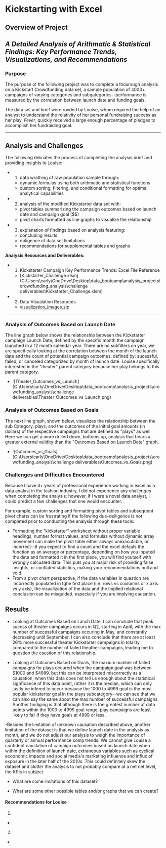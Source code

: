 # **Kickstarting with Excel**

## Overview of Project
*A Detailed Analysis of Arithmatic & Statistical Findings: Key Performance Trends, Visualizations, and Recommendations*
---
### Purpose
The purpose of the following project was to complete a thourough analysis on a Kickstart Crowdfunding data set, a sample population of 4000+ campaigns of varying categories and subgategories--performance is measured by the correlation between launch date and funding goals. 

The data set and brief were rovded by Louise, whom required the help of an analyst to understand the relativity of her personal fundraising success as her play, _Fever_, quickly received a large enough percentage of pledges to accomplish her fundraiding goal. 

---
## Analysis and Challenges
The following delinates the process of completing the analysis brief and providing insights to Louise:

  - 1) data wrathing of raw population sample through:
     * dynamic formulas using both arithmatic and statistical functions
     * custom sorting, filtering, and conditional formatting for optimal analytical capabilities
     
  - 2) analysis of the modified Kickstarter data set with:
     * pivot tables summarizing the campaign outcomes based on launch date and campaign goal ($$)
     * pivot charts formatted as line graphs to visualize the relationship

  - 3) explanation of findings based on analysis featuring:
     * concluding results
     * duligence of data set limitations
     * recommendations for supplemental tables and graphs

__Analysis Resources and Deliverables:__

- 1. Kickstarter Campaign Key Performance Trends: Excel File Reference
  - [Kickstarter_Challenge.xlsm](C:\Users\carly\OneDrive\Desktop\data_bootcamp\analysis_projects\crowdfunding_analysis\challenge deliverables\Kickstarter_Challenge.xlsm)
- 2. Data Visualation Resources
  - [visualization_images.zip](C:\Users\carly\OneDrive\Desktop\data_bootcamp\analysis_projects\crowdfunding_analysis\visualization_data\visualization_images.zip)
 ---
### Analysis of Outcomes Based on Launch Date

The line graph below shows the relationship between the Kickstarter campaign Launch Date, defined by the specific month the campaign launched in a 12 month calendar year. There are no subfilters on year, we are specifically looking at the correlation between the month of the launch date and the count of potential campaign outcomes, defined by: sucessful, failed, or canceled  categorized by month of launch date.  Louise specifically interested in the "theater" parent category because her play belongs to this parent category. 

- ![Theater_Outcomes_vs_Launch](C:\Users\carly\OneDrive\Desktop\data_bootcamp\analysis_projects\crowdfunding_analysis\challenge deliverables\Theater_Outcomes_vs_Launch.png)

### Analysis of Outcomes Based on Goals

The next line graph, shown below, visualizes the relationship between the sub Category, plays, and the outcomes of the initial goal amounts (in dollars) of the respective campaigns that are defined as "plays" as well. Here we can get a more drilled down, bottoms up, analysis that bears a greater external validity than the "Outcomes Based on Launch Date" graph.

- ![Outcomes_vs_Goals](C:\Users\carly\OneDrive\Desktop\data_bootcamp\analysis_projects\crowdfunding_analysis\challenge deliverables\Outcomes_vs_Goals.png)

### Challenges and Difficulties Encountered

Because I have 3+ years of professional experience working in excel as a data analyst in the fashion industry, I did not experience any challenges when completing the analysis; however, if I were a novel data analyst, I could predict a few challenges that one would encounter. 

  For example, custom sorting and formatting pivot tables and subsequent pivot charts can be frustrating if the following due-delligence is not completed prior to conducting the analysis through these tools:
  - Formatting the "kickstarter" worksheet without proper variable headings, number format values, and formulas without dynamic array movement can make the pivot table either always unexacutable, or incorrect--if you expect to find a count and the excel defauls the function as an average or percentage, depending on how you inputed the data and formatted it in the first place, you will find youtself with wrongly calcuated data. This puts you at major risk of providing false insights, or conflated statistics, making your recommendations null and void.
  - From a pivot chart perspective, if the data variables in question are incorrectly populated in tghe first place (i.e. rows vs coulumns or x axis vs y axis), the visualization of the data and the implied relational conclusion can be misguided, especially if you are implying causation.

## Results
- Looking at Outcomes Based on Lanch Date, I can conclude that peak sucess of theater campaigns occurs in Q2, starting in April, with the max number of successful campaigns occuring in May, and constantly decreasing until September. I can also conclude that there are at least 26% more successful theater Kickstarter campaigns in totality compared to the number of failed theather campaigns, leading me to question the caustion of this relationship.

- Looking at Outcomes Based on Goals, the maxium number of failed campaigns for plays occured when the campaign goal was between $1000 and $4999, but this can be interpreted miscorrectly as a causation, when this data does not tell us enough about the statistical signficance of this data point, rather it is the median, which can only justly be infered to occur because the 1000 to 4999 goal is the most popular kickstarter goal in the plays subcategory--we can see that we can also say the same about the max number of successful campaigns. Another findiging is that although there is the greatest number of data points within the 1000 to 4999 goal range, play campaigns are least likely to fail if they have goals at 4999 or less. 

-Besides the limitation of unknown causation described above, another limitation of the dataset is that we define launch date in the analysis as month, and we do not adjust our analysis to weigh the importance of quarterly or annual performance comp trends. We cannot give Louise a confident caustation of camaign outcomes based on launch date when within the definition of launch date, extraneous variables such as cyclical ecoonomic impacts and social media's marketing influence and influx of exposure in the later half of the 2010s. This could definitely skew the dataset and clutter the analysis to not probably compare at a net net level, the KPIs in subject.

- What are some limitations of this dataset?

- What are some other possible tables and/or graphs that we can create?



#### Recommendations for Louise
1.
 -
2. 
 -
